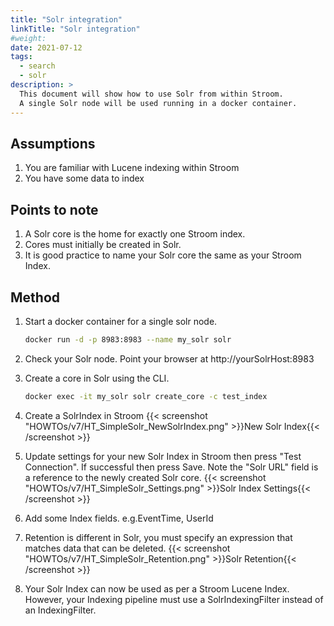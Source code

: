 ```yaml
---
title: "Solr integration"
linkTitle: "Solr integration"
#weight:
date: 2021-07-12
tags:
  - search
  - solr
description: >
  This document will show how to use Solr from within Stroom.
  A single Solr node will be used running in a docker container.
---
```


## Assumptions

1. You are familiar with Lucene indexing within Stroom
1. You have some data to index

## Points to note

1. A Solr core is the home for exactly one Stroom index.
1. Cores must initially be created in Solr.
1. It is good practice to name your Solr core the same as your Stroom Index.

## Method

1. Start a docker container for a single solr node.

   ```bash
   docker run -d -p 8983:8983 --name my_solr solr
   ```
1. Check your Solr node. Point your browser at http://yourSolrHost:8983
1. Create a core in Solr using the CLI.

   ```bash
   docker exec -it my_solr solr create_core -c test_index
   ```
1. Create a SolrIndex in Stroom
   {{< screenshot "HOWTOs/v7/HT_SimpleSolr_NewSolrIndex.png" >}}New Solr Index{{< /screenshot >}}

1. Update settings for your new Solr Index in Stroom then press "Test Connection".
   If successful then press Save.
   Note the "Solr URL" field is a reference to the newly created Solr core.
   {{< screenshot "HOWTOs/v7/HT_SimpleSolr_Settings.png" >}}Solr Index Settings{{< /screenshot >}}

1. Add some Index fields.
   e.g.EventTime, UserId

1. Retention is different in Solr, you must specify an expression that matches data that can be deleted.
   {{< screenshot "HOWTOs/v7/HT_SimpleSolr_Retention.png" >}}Solr Retention{{< /screenshot >}}

1. Your Solr Index can now be used as per a Stroom Lucene Index.
   However, your Indexing pipeline must use a SolrIndexingFilter instead of an IndexingFilter.
